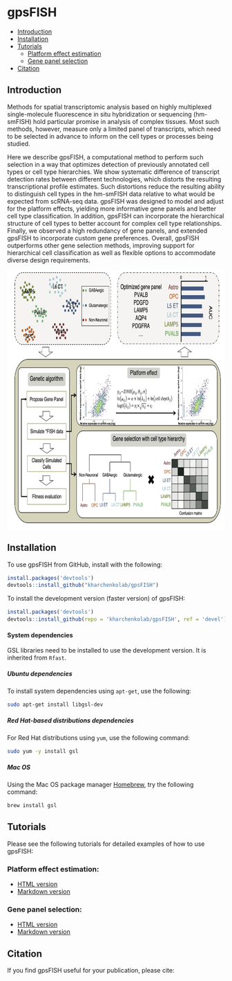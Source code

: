 
[![<kharchenkolab>](https://circleci.com/gh/kharchenkolab/gpsFISH.svg?style=svg)](https://app.circleci.com/pipelines/github/kharchenkolab/gpsFISH)

# gpsFISH
- [Introduction](#introduction)
- [Installation](#installation)
- [Tutorials](#tutorials)
  * [Platform effect estimation](#platform-effect-estimation)
  * [Gene panel selection](#gene-panel-selection)
- [Citation](#citation)


## Introduction
Methods for spatial transcriptomic analysis based on highly multiplexed single-molecule fluorescence in situ hybridization or sequencing (hm-smFISH) hold particular promise in analysis of complex tissues. Most such methods, however, measure only a limited panel of transcripts, which need to be selected in advance to inform on the cell types or processes being studied. 

Here we describe gpsFISH, a computational method to perform such selection in a way that optimizes detection of previously annotated cell types or cell type hierarchies. We show systematic difference of transcript detection rates between different technologies, which distorts the resulting transcriptional profile estimates. Such distortions reduce the resulting ability to distinguish cell types in the hm-smFISH data relative to what would be expected from scRNA-seq data. gpsFISH was designed to model and adjust for the platform effects, yielding more informative gene panels and better cell type classification. In addition, gpsFISH can incorporate the hierarchical structure of cell types to better account for complex cell type relationships. Finally, we observed a high redundancy of gene panels, and extended gpsFISH to incorporate custom gene preferences. Overall, gpsFISH outperforms other gene selection methods, improving support for hierarchical cell classification as well as flexible options to accommodate diverse design requirements.

<img src="inst/workflow.jpg" align="center" height="600">

## Installation
To use gpsFISH from GitHub, install with the following:

``` r
install.packages('devtools')
devtools::install_github("kharchenkolab/gpsFISH")
```

To install the development version (faster version) of gpsFISH:

``` r
install.packages('devtools')
devtools::install_github(repo = 'kharchenkolab/gpsFISH', ref = 'devel')
```

#### System dependencies

GSL libraries need to be installed to use the development version. It is inherited from `Rfast`. 

##### Ubuntu dependencies

To install system dependencies using `apt-get`, use the following:
```sh
sudo apt-get install libgsl-dev
```

##### Red Hat-based distributions dependencies

For Red Hat distributions using `yum`, use the following command:

```sh
sudo yum -y install gsl
```

##### Mac OS

Using the Mac OS package manager [Homebrew](https://brew.sh/), try the following command:

```sh
brew install gsl
```

## Tutorials

Please see the following tutorials for detailed examples of how to use gpsFISH: 

### Platform effect estimation:
* [HTML version](https://htmlpreview.github.io/?https://github.com/kharchenkolab/gpsFISH/blob/main/doc/simulation_training.html)
* [Markdown version](https://github.com/kharchenkolab/gpsFISH/blob/main/doc/simulation_training.md)

### Gene panel selection:
* [HTML version](https://htmlpreview.github.io/?https://github.com/kharchenkolab/gpsFISH/blob/main/doc/gene_panel_selection.html)
* [Markdown version](https://github.com/kharchenkolab/gpsFISH/blob/main/doc/gene_panel_selection.md)


## Citation

If you find gpsFISH useful for your publication, please cite:
